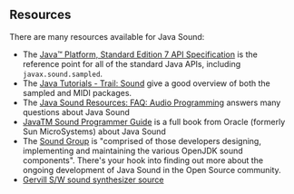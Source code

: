 
##  Resources 


There are many resources available for Java Sound:

+ The [Java™ Platform, Standard Edition 7 API Specification](http://docs.oracle.com/javase/7/docs/api/) is the reference point for all of the standard Java APIs,
including `javax.sound.sampled`.
+ The [Java Tutorials - Trail: Sound](http://docs.oracle.com/javase/tutorial/sound/index.html) give a good overview of both the sampled and MIDI packages.
+ The [Java Sound Resources: FAQ: Audio Programming](http://www.jsresources.org/faq_audio.html) answers many questions about Java Sound
+  [JavaTM Sound Programmer Guide](http://docs.oracle.com/javase/7/docs/technotes/guides/sound/programmer_guide/contents.html) is a full book from Oracle (formerly Sun MicroSystems) about Java Sound
+ The [Sound Group](http://openjdk.java.net/groups/sound/) is "comprised of those developers designing, implementing and
maintaining the various OpenJDK sound components".
There's your hook into finding out more about the ongoing development
of Java Sound in the Open Source community.
+  [Gervill S/W sound synthesizer source](https://java.net/projects/gervill/sources/Mercurial/show) 